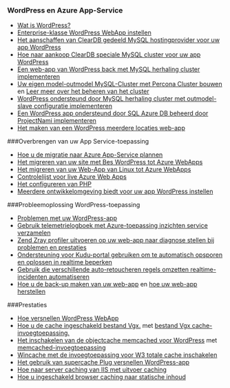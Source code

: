 
### <a name="wordpress-and-azure-app-service"></a>WordPress en Azure App-Service
   
- [Wat is WordPress?](https://wordpress.org/)
- [Enterprise-klasse WordPress WebApp instellen](../articles/app-service-web/web-sites-php-enterprise-wordpress.md)
- [Het aanschaffen van ClearDB gedeeld MySQL hostingprovider voor uw app WordPress](http://blog.syntaxc4.net/post/2012/12/03/provisioning-a-mysql-database-from-the-windows-azure-store.aspx)
- [Hoe naar aankoop ClearDB speciale MySQL cluster voor uw app WordPress](https://azure.microsoft.com/blog/announcing-new-mysql-premium-tiers-from-cleardb/)
- [Een web-app van WordPress back met MySQL herhaling cluster implementeren](https://azure.microsoft.com/documentation/templates/wordpress-mysql-replication/)
- [Uw eigen model-outmodel MySQL-Cluster met Percona Cluster bouwen](https://azure.microsoft.com/documentation/templates/mysql-ha-pxc/) en [Leer meer over het beheren van het cluster](https://github.com/fanjeffrey/axiom.articles/tree/master/pxc)
- [WordPress ondersteund door MySQL herhaling cluster met outmodel-slave configuratie implementeren](https://azure.microsoft.com/documentation/templates/mysql-replication/)
- [Een WordPress app ondersteund door SQL Azure DB beheerd door ProjectNami implementeren](https://azure.microsoft.com/marketplace/partners/projectnami/projectnami/)
- [Het maken van een WordPress meerdere locaties web-app](../articles/app-service-web/web-sites-php-convert-wordpress-multisite.md)


###<a name="porting-your-application-to-app-service"></a>Overbrengen van uw App Service-toepassing 
- [Hoe u de migratie naar Azure App-Service plannen](https://azure.microsoft.com/blog/how-to-plan-your-migration-to-azure-websites/)
- [Het migreren van uw site met Bes WordPress tot Azure WebApps](https://sunithamk.wordpress.com/2013/11/06/migrate-your-existing-wordpress-site-to-windows-azure/)
- [Het migreren van uw Web-App van Linux tot Azure WebApps](https://www.movemetothecloud.net/LinuxMigration)
- [Controlelijst voor live Azure Web Apps](https://sunithamk.wordpress.com/2015/10/27/azure-web-apps-basic-operations-checklist/)
- [Het configureren van PHP](../articles/app-service-web/web-sites-php-configure.md)
- [Meerdere ontwikkelomgeving biedt voor uw app WordPress instellen](../articles/app-service-web/app-service-web-staged-publishing-realworld-scenarios.md)

###<a name="troubleshooting-wordpress-application"></a>Probleemoplossing WordPress-toepassing
- [Problemen met uw WordPress-app](https://sunithamk.wordpress.com/2014/09/04/wordpress-troubleshooting-techniques-on-azure-websites/)
- [Gebruik telemetrielogboek met Azure-toepassing inzichten service verzamelen](https://azure.microsoft.com/blog/usage-analytics-for-wordpress-with-azure-app-insights/)
- [Zend Zray profiler uitvoeren op uw web-app naar diagnose stellen bij problemen en prestaties](https://sunithamk.wordpress.com/2015/08/04/profiling-php-application-on-azure-web-apps/)
- [Ondersteuning voor Kudu-portal gebruiken om te automatisch opsporen en oplossen in realtime beperken](https://sunithamk.wordpress.com/2015/11/04/diagnose-and-mitigate-issues-with-azure-web-apps-support-portal/)
- [Gebruik die verschillende auto-retoucheren regels omzetten realtime-incidenten automatiseren](http://microsoftazurewebsitescheatsheet.info/#auto-heal)
- [Hoe u de back-up maken van uw web-app](../articles/app-service-web/web-sites-backup.md) en [hoe uw web-app herstellen](../articles/app-service-web/web-sites-restore.md)

###<a name="performance"></a>Prestaties
- [Hoe versnellen WordPress WebApp](https://sunithamk.wordpress.com/2014/08/01/10-ways-to-speed-up-your-wordpress-site-on-azure-websites/)
- [Hoe u de cache ingeschakeld bestand Vgx.](../articles/redis-cache/cache-dotnet-how-to-use-azure-redis-cache.md) met [bestand Vgx cache-invoegtoepassing.](https://wordpress.org/plugins/wp-redis/)
- [Het inschakelen van de objectcache memcached voor WordPress](../articles/app-service-web/web-sites-connect-to-redis-using-memcache-protocol.md) met [memcached-invoegtoepassing](https://wordpress.org/plugins/memcached/)
- [Wincache met de invoegtoepassing voor W3 totale cache inschakelen](https://wordpress.org/plugins/w3-total-cache/)
- [Het gebruik van supercache Plug versnellen WordPress-app](http://ruslany.net/2008/12/speed-up-wordpress-on-iis-70/)
- [Hoe naar server caching van IIS met uitvoer caching](http://blogs.msdn.com/b/brian_swan/archive/2011/06/08/performance-tuning-php-apps-on-windows-iis-with-output-caching.aspx)
- [Hoe u ingeschakeld browser caching naar statische inhoud](http://www.iis.net/configreference/system.webserver/staticcontent)
